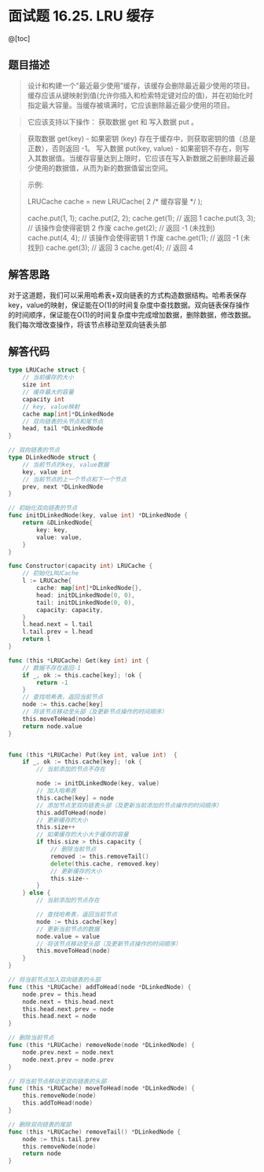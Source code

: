 # 面试题 16.25. LRU 缓存

@[toc]

## 题目描述
> 设计和构建一个“最近最少使用”缓存，该缓存会删除最近最少使用的项目。缓存应该从键映射到值(允许你插入和检索特定键对应的值)，并在初始化时指定最大容量。当缓存被填满时，它应该删除最近最少使用的项目。

> 它应该支持以下操作： 获取数据 get 和 写入数据 put 。

> 获取数据 get(key) - 如果密钥 (key) 存在于缓存中，则获取密钥的值（总是正数），否则返回 -1。
写入数据 put(key, value) - 如果密钥不存在，则写入其数据值。当缓存容量达到上限时，它应该在写入新数据之前删除最近最少使用的数据值，从而为新的数据值留出空间。

>示例:
>
>LRUCache cache = new LRUCache( 2 /* 缓存容量 */ );
>
>cache.put(1, 1);
>cache.put(2, 2);
>cache.get(1);       // 返回  1
>cache.put(3, 3);    // 该操作会使得密钥 2 作废
>cache.get(2);       // 返回 -1 (未找到)
>cache.put(4, 4);    // 该操作会使得密钥 1 作废
>cache.get(1);       // 返回 -1 (未找到)
>cache.get(3);       // 返回  3
>cache.get(4);       // 返回  4

## 解答思路

对于这道题，我们可以采用哈希表+双向链表的方式构造数据结构。哈希表保存key，value的映射，保证能在O(1)的时间复杂度中查找数据。双向链表保存操作的时间顺序，保证能在O(1)的时间复杂度中完成增加数据，删除数据，修改数据。我们每次增改查操作，将该节点移动至双向链表头部


## 解答代码

```go
type LRUCache struct {
    // 当前缓存的大小
    size int
    // 缓存最大的容量
    capacity int
    // key, value映射
    cache map[int]*DLinkedNode
    // 双向链表的头节点和尾节点
    head, tail *DLinkedNode
}

// 双向链表的节点
type DLinkedNode struct {
    // 当前节点的key, value数据
    key, value int
    // 当前节点的上一个节点和下一个节点
    prev, next *DLinkedNode
}

// 初始化双向链表的节点
func initDLinkedNode(key, value int) *DLinkedNode {
    return &DLinkedNode{
        key: key,
        value: value,
    }
}

func Constructor(capacity int) LRUCache {
    // 初始化LRUCache
    l := LRUCache{
        cache: map[int]*DLinkedNode{},
        head: initDLinkedNode(0, 0),
        tail: initDLinkedNode(0, 0),
        capacity: capacity,
    }
    l.head.next = l.tail
    l.tail.prev = l.head
    return l
}

func (this *LRUCache) Get(key int) int {
    // 数据不存在返回-1
    if _, ok := this.cache[key]; !ok {
        return -1
    }
    // 查找哈希表，返回当前节点
    node := this.cache[key]
    // 将该节点移动至头部（及更新节点操作的时间顺序）
    this.moveToHead(node)
    return node.value
}


func (this *LRUCache) Put(key int, value int)  {
    if _, ok := this.cache[key]; !ok {
        // 当前添加的节点不存在

        node := initDLinkedNode(key, value)
        // 加入哈希表
        this.cache[key] = node
        // 添加节点至双向链表头部（及更新当前添加的节点操作的时间顺序）
        this.addToHead(node)
        // 更新缓存的大小
        this.size++
        // 如果缓存的大小大于缓存的容量
        if this.size > this.capacity {
            // 删除当前节点
            removed := this.removeTail()
            delete(this.cache, removed.key)
            // 更新缓存的大小
            this.size--
        }
    } else {
        // 当前添加的节点存在

        // 查找哈希表，返回当前节点
        node := this.cache[key]
        // 更新当前节点的数据
        node.value = value
        // 将该节点移动至头部（及更新节点操作的时间顺序）
        this.moveToHead(node)
    }
}

// 将当前节点加入双向链表的头部
func (this *LRUCache) addToHead(node *DLinkedNode) {
    node.prev = this.head
    node.next = this.head.next
    this.head.next.prev = node
    this.head.next = node
}

// 删除当前节点
func (this *LRUCache) removeNode(node *DLinkedNode) {
    node.prev.next = node.next
    node.next.prev = node.prev
}

// 将当前节点移动至双向链表的头部
func (this *LRUCache) moveToHead(node *DLinkedNode) {
    this.removeNode(node)
    this.addToHead(node)
}

// 删除双向链表的尾部
func (this *LRUCache) removeTail() *DLinkedNode {
    node := this.tail.prev
    this.removeNode(node)
    return node
}
```